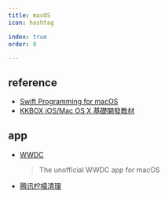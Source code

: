 ```yaml
---
title: macOS
icon: hashtag

index: true
order: 8

---
```


<!-- more -->

## reference

- [Swift Programming for macOS](https://gavinw.me/swift-macos)
- [KKBOX iOS/Mac OS X 基礎開發教材](https://github.com/KKBOX/kkbox-ios-dev)

## app

- [WWDC](https://github.com/insidegui/WWDC)
    > The unofficial WWDC app for macOS
- [腾讯柠檬清理](https://github.com/Tencent/lemon-cleaner)
